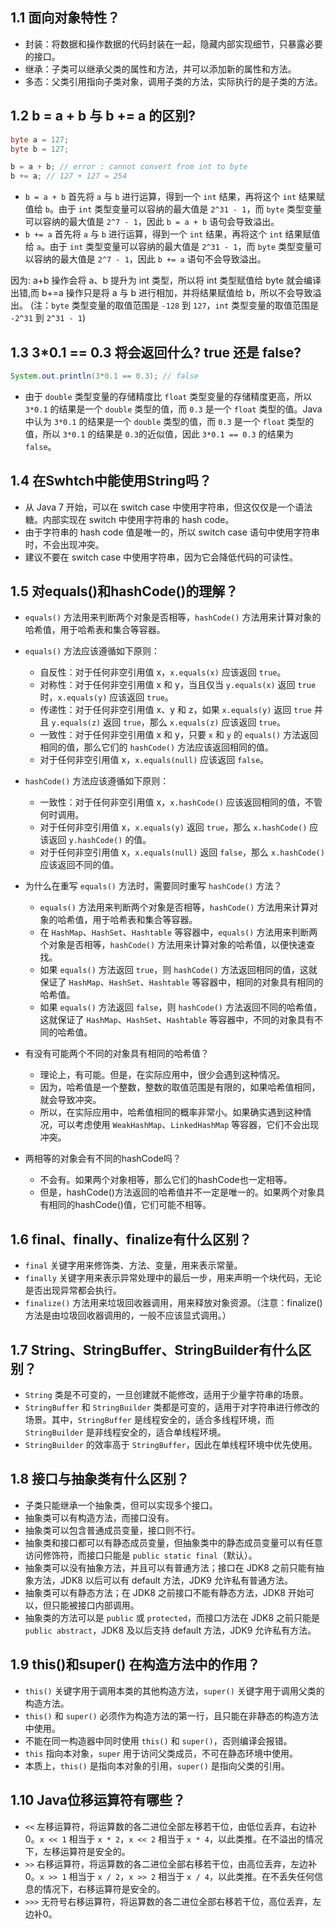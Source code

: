 ## 1.1 面向对象特性？

- 封装：将数据和操作数据的代码封装在一起，隐藏内部实现细节，只暴露必要的接口。
- 继承：子类可以继承父类的属性和方法，并可以添加新的属性和方法。
- 多态：父类引用指向子类对象，调用子类的方法，实际执行的是子类的方法。

## 1.2 b = a + b 与 b += a 的区别?

```java
byte a = 127;
byte b = 127;

b = a + b; // error : cannot convert from int to byte
b += a; // 127 + 127 = 254
```
- `b = a + b` 首先将 `a` 与 `b` 进行运算，得到一个 `int` 结果，再将这个 `int` 结果赋值给 `b`。由于 `int` 类型变量可以容纳的最大值是 `2^31 - 1`，而 `byte` 类型变量可以容纳的最大值是 `2^7 - 1`，因此 `b = a + b` 语句会导致溢出。
- `b += a` 首先将 `a` 与 `b` 进行运算，得到一个 `int` 结果，再将这个 `int` 结果赋值给 `a`。由于 `int` 类型变量可以容纳的最大值是 `2^31 - 1`，而 `byte` 类型变量可以容纳的最大值是 `2^7 - 1`，因此 `b += a` 语句不会导致溢出。

因为: a+b 操作会将 a、b 提升为 int 类型，所以将 int 类型赋值给 byte 就会编译出错,而 b+=a 操作只是将 a 与 b 进行相加，并将结果赋值给 b，所以不会导致溢出。
(注：`byte` 类型变量的取值范围是 `-128` 到 `127`，`int` 类型变量的取值范围是 `-2^31` 到 `2^31 - 1`)

## 1.3 3*0.1 == 0.3 将会返回什么? true 还是 false?
```java
System.out.println(3*0.1 == 0.3); // false
```
- 由于 `double` 类型变量的存储精度比 `float` 类型变量的存储精度更高，所以 `3*0.1` 的结果是一个 `double` 类型的值，而 `0.3` 是一个 `float` 类型的值。Java中认为 `3*0.1` 的结果是一个 `double` 类型的值，而 `0.3` 是一个 `float` 类型的值，所以 `3*0.1` 的结果是 `0.3`的近似值，因此 `3*0.1 == 0.3` 的结果为 `false`。 

## 1.4 在Swhtch中能使用String吗？

- 从 Java 7 开始，可以在 switch case 中使用字符串，但这仅仅是一个语法糖。内部实现在 switch 中使用字符串的 hash code。
- 由于字符串的 hash code 值是唯一的，所以 switch case 语句中使用字符串时，不会出现冲突。
- 建议不要在 switch case 中使用字符串，因为它会降低代码的可读性。

## 1.5 对equals()和hashCode()的理解？

- `equals()` 方法用来判断两个对象是否相等，`hashCode()` 方法用来计算对象的哈希值，用于哈希表和集合等容器。
- `equals()` 方法应该遵循如下原则：
  - 自反性：对于任何非空引用值 x，`x.equals(x)` 应该返回 `true`。
  - 对称性：对于任何非空引用值 x 和 y，当且仅当 `y.equals(x)` 返回 `true` 时，`x.equals(y)` 应该返回 `true`。
  - 传递性：对于任何非空引用值 x、y 和 z，如果 `x.equals(y)` 返回 `true` 并且 `y.equals(z)` 返回 `true`，那么 `x.equals(z)` 应该返回 `true`。
  - 一致性：对于任何非空引用值 x 和 y，只要 `x` 和 `y` 的 `equals()` 方法返回相同的值，那么它们的 `hashCode()` 方法应该返回相同的值。
  - 对于任何非空引用值 x，`x.equals(null)` 应该返回 `false`。
- `hashCode()` 方法应该遵循如下原则：
  - 一致性：对于任何非空引用值 x，`x.hashCode()` 应该返回相同的值，不管何时调用。
  - 对于任何非空引用值 x，`x.equals(y)` 返回 `true`，那么 `x.hashCode()` 应该返回 `y.hashCode()` 的值。
  - 对于任何非空引用值 x，`x.equals(null)` 返回 `false`，那么 `x.hashCode()` 应该返回不同的值。

- 为什么在重写 `equals()` 方法时，需要同时重写 `hashCode()` 方法？
  - `equals()` 方法用来判断两个对象是否相等，`hashCode()` 方法用来计算对象的哈希值，用于哈希表和集合等容器。
  - 在 `HashMap`、`HashSet`、`Hashtable` 等容器中，`equals()` 方法用来判断两个对象是否相等，`hashCode()` 方法用来计算对象的哈希值，以便快速查找。
  - 如果 `equals()` 方法返回 `true`，则 `hashCode()` 方法返回相同的值，这就保证了 `HashMap`、`HashSet`、`Hashtable` 等容器中，相同的对象具有相同的哈希值。
  - 如果 `equals()` 方法返回 `false`，则 `hashCode()` 方法返回不同的哈希值，这就保证了 `HashMap`、`HashSet`、`Hashtable` 等容器中，不同的对象具有不同的哈希值。

- 有没有可能两个不同的对象具有相同的哈希值？
  - 理论上，有可能。但是，在实际应用中，很少会遇到这种情况。
  - 因为，哈希值是一个整数，整数的取值范围是有限的，如果哈希值相同，就会导致冲突。
  - 所以，在实际应用中，哈希值相同的概率非常小。如果确实遇到这种情况，可以考虑使用 `WeakHashMap`、`LinkedHashMap` 等容器，它们不会出现冲突。

- 两相等的对象会有不同的hashCode吗？
  - 不会有。如果两个对象相等，那么它们的hashCode也一定相等。
  - 但是，hashCode()方法返回的哈希值并不一定是唯一的。如果两个对象具有相同的hashCode()值，它们可能不相等。

## 1.6 final、finally、finalize有什么区别？

- `final` 关键字用来修饰类、方法、变量，用来表示常量。
- `finally` 关键字用来表示异常处理中的最后一步，用来声明一个块代码，无论是否出现异常都会执行。
- `finalize()` 方法用来垃圾回收器调用，用来释放对象资源。（注意：finalize() 方法是由垃圾回收器调用的，一般不应该显式调用。）

## 1.7 String、StringBuffer、StringBuilder有什么区别？

- `String` 类是不可变的，一旦创建就不能修改，适用于少量字符串的场景。
- `StringBuffer` 和 `StringBuilder` 类都是可变的，适用于对字符串进行修改的场景。其中，`StringBuffer` 是线程安全的，适合多线程环境，而 `StringBuilder` 是非线程安全的，适合单线程环境。
- `StringBuilder` 的效率高于 `StringBuffer`，因此在单线程环境中优先使用。

## 1.8 接口与抽象类有什么区别？

- 子类只能继承一个抽象类，但可以实现多个接口。
- 抽象类可以有构造方法，而接口没有。
- 抽象类可以包含普通成员变量，接口则不行。 
- 抽象类和接口都可以有静态成员变量，但抽象类中的静态成员变量可以有任意访问修饰符，而接口只能是 `public static final`（默认）。
- 抽象类可以没有抽象方法，并且可以有普通方法；接口在 JDK8 之前只能有抽象方法，JDK8 以后可以有 default 方法，JDK9 允许私有普通方法。
- 抽象类可以有静态方法；在 JDK8 之前接口不能有静态方法，JDK8 开始可以，但只能被接口内部调用。
- 抽象类的方法可以是 `public` 或 `protected`，而接口方法在 JDK8 之前只能是 `public abstract`，JDK8 及以后支持 default 方法，JDK9 允许私有方法。

## 1.9 this()和super() 在构造方法中的作用？

- `this()` 关键字用于调用本类的其他构造方法，`super()` 关键字用于调用父类的构造方法。
- `this()` 和 `super()` 必须作为构造方法的第一行，且只能在非静态的构造方法中使用。
- 不能在同一构造器中同时使用 `this()` 和 `super()`，否则编译会报错。
- `this` 指向本对象，`super` 用于访问父类成员，不可在静态环境中使用。
- 本质上，`this()` 是指向本对象的引用，`super()` 是指向父类的引用。

## 1.10 Java位移运算符有哪些？

- `<<` 左移运算符，将运算数的各二进位全部左移若干位，由低位丢弃，右边补0。`x << 1` 相当于 `x * 2`，`x << 2` 相当于 `x * 4`，以此类推。在不溢出的情况下，左移运算符是安全的。
- `>>` 右移运算符，将运算数的各二进位全部右移若干位，由高位丢弃，左边补0。`x >> 1` 相当于 `x / 2`，`x >> 2` 相当于 `x / 4`，以此类推。在不丢失任何信息的情况下，右移运算符是安全的。
- `>>>` 无符号右移运算符，将运算数的各二进位全部右移若干位，高位丢弃，左边补0。
